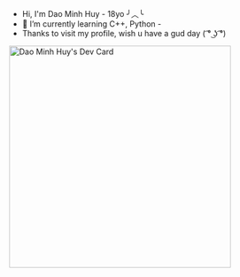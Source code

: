 * Hi, I'm Dao Minh Huy - 18yo ╯︿╰ 
* 🌱 I’m currently learning C++, Python - 
* Thanks to visit my profile, wish u have a gud day ( ͡° ͜ʖ ͡°)


<a href="https://app.daily.dev/minhhuy1201"><img src="https://github.com/minhhuy1201/minhhuy1201/edit/main/README.md" width="400" alt="Dao Minh Huy's Dev Card"/></a>

<!--
**minhhuy1201/minhhuy1201** is a ✨ _special_ ✨ repository because its `README.md` (this file) appears on your GitHub profile.

Here are some ideas to get you started:

- 🔭 I’m currently working on ...
- 🌱 I’m currently learning ...
- 👯 I’m looking to collaborate on ...
- 🤔 I’m looking for help with ...
- 💬 Ask me about ...
- 📫 How to reach me: ...
- 😄 Pronouns: ...
- ⚡ Fun fact: ...
-->
